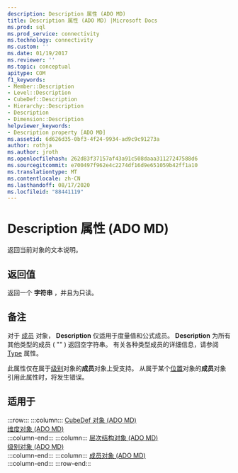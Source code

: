 ```yaml
---
description: Description 属性 (ADO MD)
title: Description 属性 (ADO MD) |Microsoft Docs
ms.prod: sql
ms.prod_service: connectivity
ms.technology: connectivity
ms.custom: ''
ms.date: 01/19/2017
ms.reviewer: ''
ms.topic: conceptual
apitype: COM
f1_keywords:
- Member::Description
- Level::Description
- CubeDef::Description
- Hierarchy::Description
- Description
- Dimension::Description
helpviewer_keywords:
- Description property [ADO MD]
ms.assetid: 6d626d35-0bf3-4f24-9934-ad9c9c91273a
author: rothja
ms.author: jroth
ms.openlocfilehash: 262d83f37157af43a91c508daaa31127247588d6
ms.sourcegitcommit: e700497f962e4c2274df16d9e651059b42ff1a10
ms.translationtype: MT
ms.contentlocale: zh-CN
ms.lasthandoff: 08/17/2020
ms.locfileid: "88441119"
---
```

# <a name="description-property-ado-md"></a>Description 属性 (ADO MD)
返回当前对象的文本说明。  
  
## <a name="return-values"></a>返回值  
 返回一个 **字符串** ，并且为只读。  
  
## <a name="remarks"></a>备注  
 对于 [成员](../../../ado/reference/ado-md-api/member-object-ado-md.md) 对象， **Description** 仅适用于度量值和公式成员。 **Description** 为所有其他类型的成员 ( "" ) 返回空字符串。 有关各种类型成员的详细信息，请参阅 [Type](../../../ado/reference/ado-md-api/type-property-ado-md.md) 属性。  
  
 此属性仅在属于[级别](../../../ado/reference/ado-md-api/level-object-ado-md.md)对象的**成员**对象上受支持。 从属于某个[位置](../../../ado/reference/ado-md-api/position-object-ado-md.md)对象的**成员**对象引用此属性时，将发生错误。  
  
## <a name="applies-to"></a>适用于  

:::row:::
    :::column:::
        [CubeDef 对象 (ADO MD)](../../../ado/reference/ado-md-api/cubedef-object-ado-md.md)  
        [维度对象 (ADO MD)](../../../ado/reference/ado-md-api/dimension-object-ado-md.md)  
    :::column-end:::
    :::column:::
        [层次结构对象 (ADO MD)](../../../ado/reference/ado-md-api/hierarchy-object-ado-md.md)  
        [级别对象 (ADO MD)](../../../ado/reference/ado-md-api/level-object-ado-md.md)  
    :::column-end:::
    :::column:::
        [成员对象 (ADO MD)](../../../ado/reference/ado-md-api/member-object-ado-md.md)  
    :::column-end:::
:::row-end:::
